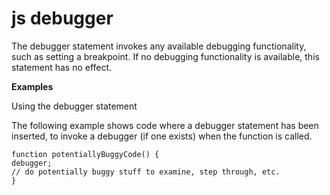 # js debugger

The debugger statement invokes any available debugging functionality, such as setting a breakpoint. If no debugging functionality is available, this statement has no effect.

**Examples**

Using the debugger statement

The following example shows code where a debugger statement has been inserted, to invoke a debugger (if one exists) when the function is called.

    function potentiallyBuggyCode() {
    debugger;
    // do potentially buggy stuff to examine, step through, etc.
    }